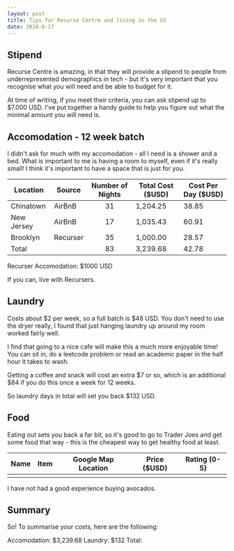 ```yaml
---
layout: post
title: Tips for Recurse Centre and living in the US
date: 2018-8-17
---
```


## Stipend

Recurse Centre is amazing, in that they will provide a stipend to people from underrepresented demographics in tech - but it's very important that you recognise what you will need and be able to budget for it.

At time of writing, if you meet their criteria, you can ask stipend up to $7.000 USD. 
I've put together a handy guide to help you figure out what the minimal amount you will need is.

## Accomodation - 12 week batch

I didn't ask for much with my accomodation - all I need is a shower and a bed.
What is important to me is having a room to myself, even if it's really small! I think it's important to have a space that is just for you.

| Location   | Source   | Number of Nights | Total Cost ($USD) | Cost Per Day ($USD) |
|------------|----------|:----------------:|-------------------|---------------------|
| Chinatown  | AirBnB   | 31               | 1,204.25          | 38.85               |
| New Jersey | AirBnB   | 17               | 1,035.43          | 60.91               |
| Brooklyn   | Recurser | 35               | 1,000.00          | 28.57               |
| Total      |          | 83               | 3,239.68          | 42.78               |

Recurser Accomodation: $1000 USD

If you can, live with Recursers.

## Laundry
Costs about $2 per week, so a full batch is $48 USD.
You don't need to use the dryer really, I found that just hanging laundry up around my room worked fairly well.

I find that going to a nice cafe will make this a much more enjoyable time! You can sit in, do a leetcode problem or read an academic paper in the half hour it takes to wash. 

Getting a coffee and snack will cost an extra $7 or so, which is an additional $84 if you do this once a week for 12 weeks.

So laundry days in total will set you back $132 USD.

## Food

Eating out sets you back a far bit, so it's good to go to Trader Joes and get some food that way - this is the cheapest way to get healthy food at least.

| Name | Item | Google Map Location  | Price ($USD) | Rating (0-5) |
|------|------|----------------------|--------------|--------------|
|      |      |                      |              |              |       

I have not had a good experience buying avocados.

## Summary

So! To summarise your costs, here are the following:

Accomodation: $3,239.68
Laundry: $132
Total:


